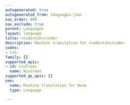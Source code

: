 ```yaml
---
autogenerated: true
autogenerated_from: languages.json
nav_order: 999
nav_exclude: true
parent: Languages
layout: language
title: <code>tzh</code>
description: Machine translation for <code>tzh</code>
codes:
- tzh
family: []
supported_apis:
- id: niutrans
  name: Niutrans
supported_qe_apis: []
seo:
  name: Machine translation for None
  type: Language

---
```


